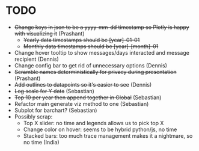 # TODO
* ~~Change keys in json to be a yyyy-mm-dd timestamp so Plotly is happy with visualizing it~~ (Prashant)
	* ~~Yearly data timestamps should be [year]-01-01~~
	* ~~Monthly data timestamps should be [year]-[month]-01~~
* Change hover tooltip to show messages/days interacted and message recipient (Dennis)
* Change config bar to get rid of unnecessary options (Dennis)
* ~~Scramble names deterministically for privacy during presentation~~ (Prashant)
* ~~Add outlines to datapoints so it's easier to see~~ (Dennis)
* ~~Log scale for Y data~~ (Sebastian)
* ~~Top 10 per year then append together in Global~~ (Sebastian)
* Refactor main generate viz method to one (Sebastian)
* Subplot for barchart? (Sebastian)
* Possibly scrap:
	* Top X slider: no time and legends allows us to pick top X
	* Change color on hover: seems to be hybrid python/js, no time
	* Stacked bars: too much trace management makes it a nightmare, so no time (India)